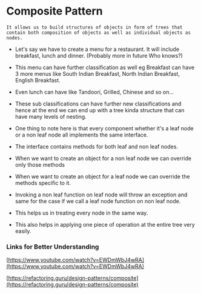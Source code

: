 # Composite Pattern

``` 
It allows us to build structures of objects in form of trees that contain both composition of objects as well as individual objects as nodes.
```

- Let's say we have to create a menu for a restaurant. It will include breakfast, lunch and dinner. (Probably more in future Who knows?)

- This menu can have further classification as well eg Breakfast can have 3 more menus like South Indian Breakfast, North Indian Breakfast, English Breakfast.

- Even lunch can have like Tandoori, Grilled, Chinese and so on... 

- These sub classifications can have further new classifications and hence at the end we can end up with a tree kinda structure
that can have many levels of nesting.

- One thing to note here is that every component whether it's a leaf node or a non leaf node all implements the same interface.

- The interface contains methods for both leaf and non leaf nodes.

- When we want to create an object for a non leaf node we can override only those methods

- When we want to create an object for a leaf node we can override the methods specific to it.

- Invoking a non leaf function on leaf node will throw an exception and same for the case if we call a leaf node function on non leaf node.

- This helps us in treating every node in the same way.

- This also helps in applying one piece of operation at the entire tree very easily.

### Links for Better Understanding

[https://www.youtube.com/watch?v=EWDmWbJ4wRA](https://www.youtube.com/watch?v=EWDmWbJ4wRA)

[https://refactoring.guru/design-patterns/composite](https://refactoring.guru/design-patterns/composite)